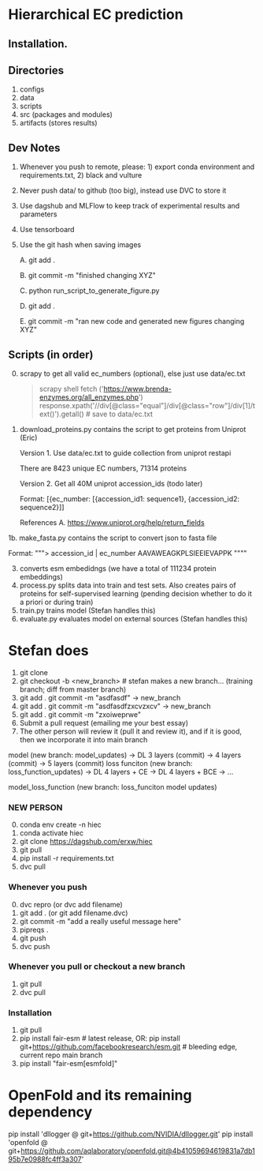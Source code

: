 # Hierarchical EC prediction

## Installation. 

## Directories
1. configs 
2. data 
3. scripts
4. src (packages and modules)
5. artifacts (stores results)

## Dev Notes
1. Whenever you push to remote, please: 1) export conda environment and requirements.txt, 2) black and vulture
2. Never push data/ to github (too big), instead use DVC to store it
3. Use dagshub and MLFlow to keep track of experimental results and parameters
4. Use tensorboard 
5. Use the git hash when saving images

    A. git add .

    B. git commit -m "finished changing XYZ"

    C. python run_script_to_generate_figure.py

    D. git add .

    E. git commit -m "ran new code and generated new figures changing XYZ"

## Scripts (in order)
0. scrapy to get all valid ec_numbers (optional), else just use data/ec.txt

   >  scrapy shell 
   >  fetch ('https://www.brenda-enzymes.org/all_enzymes.php')
   >  response.xpath('//div[@class="equal"]/div[@class="row"]/div[1]/text()').getall() # save to data/ec.txt

1. download_proteins.py contains the script to get proteins from Uniprot (Eric)

   Version 1. Use data/ec.txt to guide collection from uniprot restapi

      There are 8423 unique EC numbers, 71314 proteins

   Version 2. Get all 40M uniprot accession_ids (todo later)


   Format: [{ec_number: [{accession_id1: sequence1}, {accession_id2: sequence2}]]

   References
   A. https://www.uniprot.org/help/return_fields

1b. make_fasta.py contains the script to convert json to fasta file 
   
   Format: 
   """> accession_id | ec_number
   AAVAWEAGKPLSIEEIEVAPPK
   """"

3. converts esm embedidngs (we have a total of 111234 protein embeddings)
4. process.py splits data into train and test sets. Also creates pairs of proteins for self-supervised learning (pending decision whether to do it a priori or during train)
4. train.py trains model (Stefan handles this)
5. evaluate.py evaluates model on external sources (Stefan handles this)



#  Stefan does
1. git clone <url>
2. git checkout -b <new_branch> # stefan makes a new branch... (training branch; diff from master branch)
3. git add . git commit -m "asdfasdf" -> new_branch
4. git add . git commit -m "asdfasdfzxcvzxcv" -> new_branch
5. git add . git commit -m "zxoiweprwe"
5. Submit a pull request (emailing me your best essay)
5. The other person will review it (pull it and review it), and if it is good, then we incorporate it into main branch


model (new branch: model_updates) -> DL 3 layers (commit) -> 4 layers (commit) -> 5 layers (commit)
loss funciton (new branch: loss_function_updates) -> DL 4 layers + CE -> DL 4 layers + BCE -> ...

model_loss_function (new branch: loss_funciton model updates)


### NEW PERSON

0. conda env create -n hiec
1. conda activate hiec
1. git clone https://dagshub.com/erxw/hiec
2. git pull 
3. pip install -r requirements.txt
3. dvc pull 

### Whenever you push
0. dvc repro (or dvc add filename)
1. git add . (or git add filename.dvc)
2. git commit -m "add a really useful message here"
3. pipreqs .
4. git push
5. dvc push

### Whenever you pull or checkout a new branch
1. git pull
2. dvc pull


### Installation
1. git pull
2. pip install fair-esm  # latest release, OR:
pip install git+https://github.com/facebookresearch/esm.git  # bleeding edge, current repo main branch
3. pip install "fair-esm[esmfold]"
# OpenFold and its remaining dependency
pip install 'dllogger @ git+https://github.com/NVIDIA/dllogger.git'
pip install 'openfold @ git+https://github.com/aqlaboratory/openfold.git@4b41059694619831a7db195b7e0988fc4ff3a307'